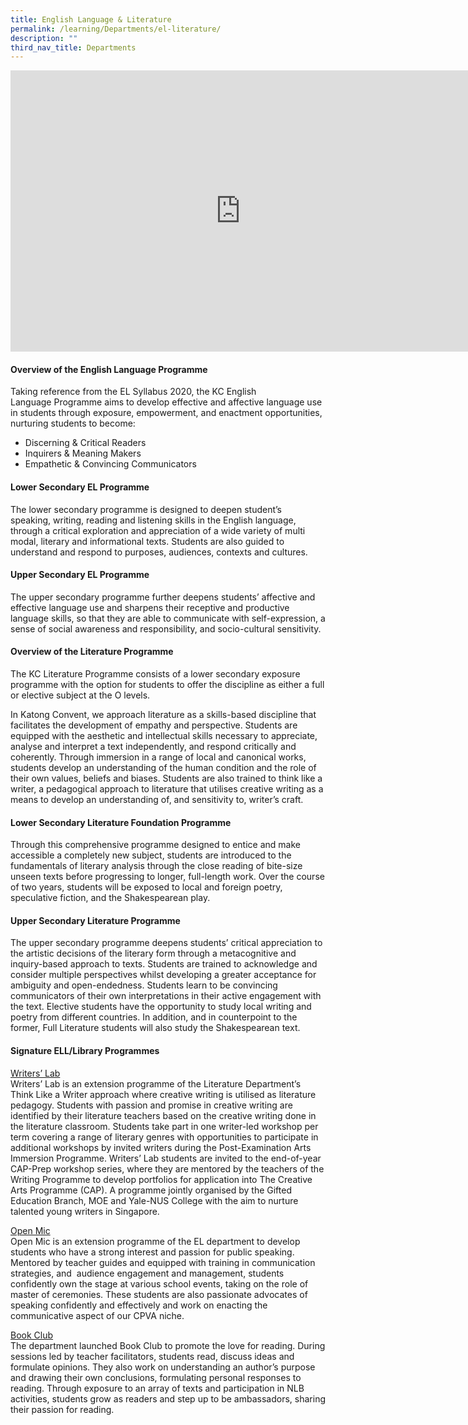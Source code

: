 ```yaml
---
title: English Language & Literature
permalink: /learning/Departments/el-literature/
description: ""
third_nav_title: Departments
---
```

<iframe allowfullscreen="true" height="450" width="735" frameborder="0" src="https://docs.google.com/presentation/d/e/2PACX-1vQT8oIod91qsnOkxCB6_tAfuc2yZor6iEbslPmpHo2NRbDQ9c41odAR7Aj6UponJM97b59GlnbSCKex/embed?start=false&amp;loop=false&amp;delayms=3000"></iframe>

#### Overview of the English Language Programme

Taking reference from the EL Syllabus 2020, the KC English Language Programme aims to develop effective and affective language use in students through exposure, empowerment, and enactment opportunities, nurturing students to become:

*   Discerning & Critical Readers
*   Inquirers & Meaning Makers
*   Empathetic & Convincing Communicators

#### Lower Secondary EL Programme

The lower secondary programme is designed to deepen student’s speaking, writing, reading and listening skills in the English language, through a critical exploration and appreciation of a wide variety of multi modal, literary and informational texts. Students are also guided to understand and respond to purposes, audiences, contexts and cultures.

#### Upper Secondary EL Programme

The upper secondary programme further deepens students’ affective and effective language use and sharpens their receptive and productive language skills, so that they are able to communicate with self-expression, a sense of social awareness and responsibility, and socio-cultural sensitivity.

#### Overview of the Literature Programme

The KC Literature Programme consists of a lower secondary exposure programme with the option for students to offer the discipline as either a full or elective subject at the O levels.

In Katong Convent, we approach literature as a skills-based discipline that facilitates the development of empathy and perspective. Students are equipped with the aesthetic and intellectual skills necessary to appreciate, analyse and interpret a text independently, and respond critically and coherently. Through immersion in a range of local and canonical works, students develop an understanding of the human condition and the role of their own values, beliefs and biases. Students are also trained to think like a writer, a pedagogical approach to literature that utilises creative writing as a means to develop an understanding of, and sensitivity to, writer’s craft.

#### Lower Secondary Literature Foundation Programme

Through this comprehensive programme designed to entice and make accessible a completely new subject, students are introduced to the fundamentals of literary analysis through the close reading of bite-size unseen texts before progressing to longer, full-length work. Over the course of two years, students will be exposed to local and foreign poetry, speculative fiction, and the Shakespearean play.

#### Upper Secondary Literature Programme

The upper secondary programme deepens students’ critical appreciation to the artistic decisions of the literary form through a metacognitive and inquiry-based approach to texts. Students are trained to acknowledge and consider multiple perspectives whilst developing a greater acceptance for ambiguity and open-endedness. Students learn to be convincing communicators of their own interpretations in their active engagement with the text. Elective students have the opportunity to study local writing and poetry from different countries. In addition, and in counterpoint to the former, Full Literature students will also study the Shakespearean text.

#### Signature ELL/Library Programmes

<u>Writers’ Lab</u>  <br>
Writers’ Lab is an extension programme of the Literature Department’s Think Like a Writer approach where creative writing is utilised as literature pedagogy. Students with passion and promise in creative writing are identified by their literature teachers based on the creative writing done in the literature classroom. Students take part in one writer-led workshop per term covering a range of literary genres with opportunities to participate in additional workshops by invited writers during the Post-Examination Arts Immersion Programme. Writers’ Lab students are invited to the end-of-year CAP-Prep workshop series, where they are mentored by the teachers of the Writing Programme to develop portfolios for application into The Creative Arts Programme (CAP). A programme jointly organised by the Gifted Education Branch, MOE and Yale-NUS College with the aim to nurture talented young writers in Singapore.

<u>Open Mic</u> <br>
Open Mic is an extension programme of the EL department to develop students who have a strong interest and passion for public speaking. Mentored by teacher guides and equipped with training in communication strategies, and  audience engagement and management, students confidently own the stage at various school events, taking on the role of master of ceremonies. These students are also passionate advocates of speaking confidently and effectively and work on enacting the communicative aspect of our CPVA niche.

<u>Book Club</u> <br>
The department launched Book Club to promote the love for reading. During sessions led by teacher facilitators, students read, discuss ideas and formulate opinions. They also work on understanding an author’s purpose and drawing their own conclusions, formulating personal responses to reading. Through exposure to an array of texts and participation in NLB activities, students grow as readers and step up to be ambassadors, sharing their passion for reading.